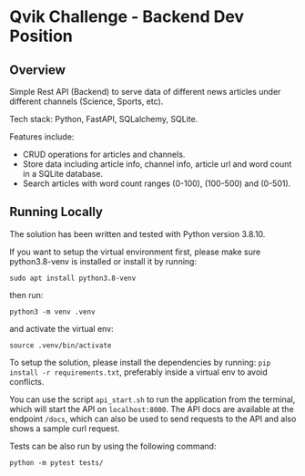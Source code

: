 # Qvik Challenge - Backend Dev Position

## Overview
Simple Rest API (Backend) to serve data of different news articles under different channels (Science, Sports, etc).

Tech stack: Python, FastAPI, SQLalchemy, SQLite.

Features include:

- CRUD operations for articles and channels.
- Store data including article info, channel info, article url and word count in a SQLite database. 
- Search articles with word count ranges (0-100), (100-500) and (0-501).


## Running Locally
The solution has been written and tested with Python version 3.8.10.

If you want to setup the virtual environment first, please make sure python3.8-venv is installed or install it by running:

`sudo apt install python3.8-venv`

then run:

`python3 -m venv .venv`

and activate the virtual env:

`source .venv/bin/activate`

  
To setup the solution, please install the dependencies by running: `pip install -r requirements.txt`, preferably inside a virtual env to avoid conflicts.

You can use the script `api_start.sh` to run the application from the terminal, which will start the API on `localhost:8000`. The API docs are available at the endpoint `/docs`, which can also be used to send requests to the API and also shows a sample curl request.

Tests can be also run by using the following command:

`python -m pytest tests/`
